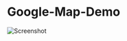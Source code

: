 # Google-Map-Demo

![Screenshot](https://raw.github.com/GolapHasan/Google-Map-Demo/master/screenshot_demo_map_1080.png)
